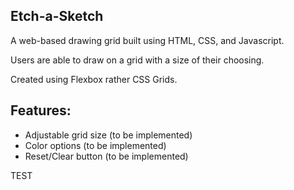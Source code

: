 ## Etch-a-Sketch

A web-based drawing grid built using HTML, CSS, and Javascript.

Users are able to draw on a grid with a size of their choosing.

Created using Flexbox rather CSS Grids.

## Features:

- Adjustable grid size (to be implemented)
- Color options (to be implemented)
- Reset/Clear button (to be implemented)

TEST